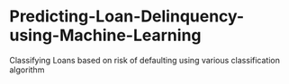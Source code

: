 # Predicting-Loan-Delinquency-using-Machine-Learning
Classifying Loans based on risk of defaulting using various classification algorithm
